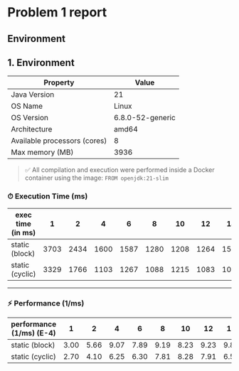 # Problem 1 report

## Environment

## 1. Environment

| Property                     | Value            |
| ---------------------------- | ---------------- |
| Java Version                 | 21               |
| OS Name                      | Linux            |
| OS Version                   | 6.8.0-52-generic |
| Architecture                 | amd64            |
| Available processors (cores) | 8                |
| Max memory (MB)              | 3936             |

> ✅ All compilation and execution were performed inside a Docker container using the image:
> `FROM openjdk:21-slim`

### ⏱ Execution Time (ms)

| exec time (in ms) | 1    | 2    | 4    | 6    | 8    | 10   | 12   | 14   | 16   | 32   |
| ----------------- | ---- | ---- | ---- | ---- | ---- | ---- | ---- | ---- | ---- | ---- |
| static (block)    | 3703 | 2434 | 1600 | 1587 | 1280 | 1208 | 1264 | 1528 | 1305 | 1266 |
| static (cyclic)   | 3329 | 1766 | 1103 | 1267 | 1088 | 1215 | 1083 | 1020 | 1114 | 1083 |

---

### ⚡ Performance (1/ms)

| performance (1/ms) (E-4) | 1    | 2    | 4    | 6    | 8    | 10   | 12   | 14   | 16   | 32   |
| ------------------------ | ---- | ---- | ---- | ---- | ---- | ---- | ---- | ---- | ---- | ---- |
| static (block)           | 3.00 | 5.66 | 9.07 | 7.89 | 9.19 | 8.23 | 9.23 | 9.80 | 8.98 | 9.23 |
| static (cyclic)          | 2.70 | 4.10 | 6.25 | 6.30 | 7.81 | 8.28 | 7.91 | 6.54 | 7.66 | 7.89 |
